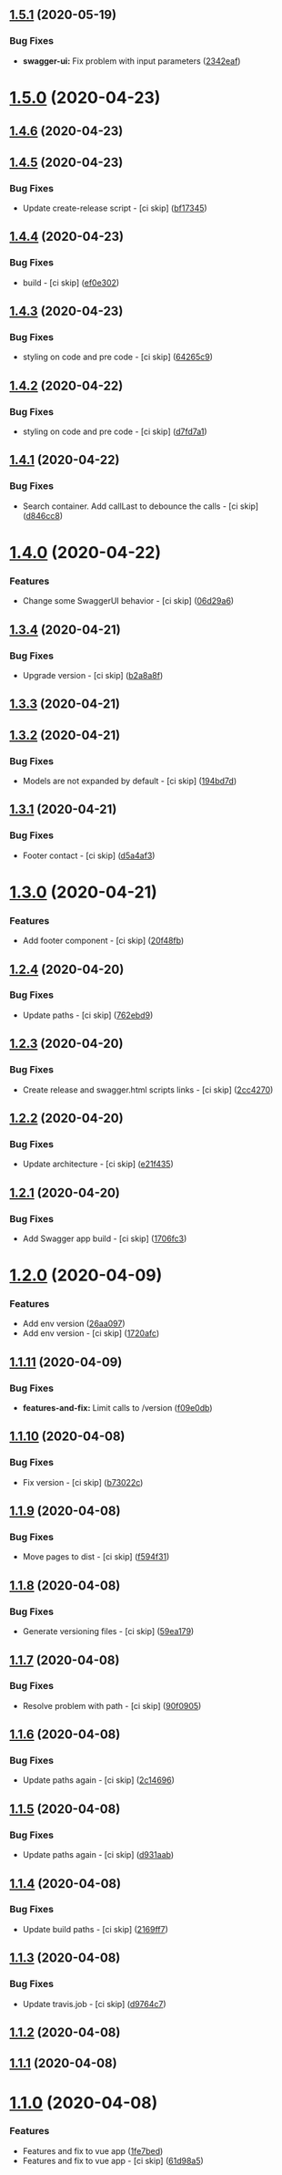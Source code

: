 ## [1.5.1](https://github.com/ClubMediterranee/swagger/compare/v1.5.0...v1.5.1) (2020-05-19)


### Bug Fixes

* **swagger-ui:** Fix problem with input parameters ([2342eaf](https://github.com/ClubMediterranee/swagger/commit/2342eaf1714e81a830c72e5adb5d3706dbe28cd3))



# [1.5.0](https://github.com/ClubMediterranee/swagger/compare/v1.4.6...v1.5.0) (2020-04-23)



## [1.4.6](https://github.com/ClubMediterranee/swagger/compare/v1.4.5...v1.4.6) (2020-04-23)



## [1.4.5](https://github.com/ClubMediterranee/swagger/compare/v1.4.4...v1.4.5) (2020-04-23)


### Bug Fixes

* Update create-release script - [ci skip] ([bf17345](https://github.com/ClubMediterranee/swagger/commit/bf17345b1aa3aaa736c3a11d1401bffa1ae8fe5c))



## [1.4.4](https://github.com/ClubMediterranee/swagger/compare/v1.4.3...v1.4.4) (2020-04-23)


### Bug Fixes

* build - [ci skip] ([ef0e302](https://github.com/ClubMediterranee/swagger/commit/ef0e302e6d415c29ddec3cbdbb33cf481438f8a7))



## [1.4.3](https://github.com/ClubMediterranee/swagger/compare/v1.4.2...v1.4.3) (2020-04-23)


### Bug Fixes

* styling on code and pre code - [ci skip] ([64265c9](https://github.com/ClubMediterranee/swagger/commit/64265c9f443015ebed92b5266f5598b23f03ade1))



## [1.4.2](https://github.com/ClubMediterranee/swagger/compare/v1.4.1...v1.4.2) (2020-04-22)


### Bug Fixes

* styling on code and pre code - [ci skip] ([d7fd7a1](https://github.com/ClubMediterranee/swagger/commit/d7fd7a1e7518380f22002fea48037493f28416e4))



## [1.4.1](https://github.com/ClubMediterranee/swagger/compare/v1.4.0...v1.4.1) (2020-04-22)


### Bug Fixes

* Search container. Add callLast to debounce the calls - [ci skip] ([d846cc8](https://github.com/ClubMediterranee/swagger/commit/d846cc8d618ac38da1f21328dfbb144356180c68))



# [1.4.0](https://github.com/ClubMediterranee/swagger/compare/v1.3.4...v1.4.0) (2020-04-22)


### Features

* Change some SwaggerUI behavior - [ci skip] ([06d29a6](https://github.com/ClubMediterranee/swagger/commit/06d29a6afc80bf1f0c5f308cba1c847ebbc0c818))



## [1.3.4](https://github.com/ClubMediterranee/swagger/compare/v1.3.3...v1.3.4) (2020-04-21)


### Bug Fixes

* Upgrade version - [ci skip] ([b2a8a8f](https://github.com/ClubMediterranee/swagger/commit/b2a8a8f87ce6c8e3078c72c0e806c60be59be3f4))



## [1.3.3](https://github.com/ClubMediterranee/swagger/compare/v1.3.2...v1.3.3) (2020-04-21)



## [1.3.2](https://github.com/ClubMediterranee/swagger/compare/v1.3.1...v1.3.2) (2020-04-21)


### Bug Fixes

* Models are not expanded by default - [ci skip] ([194bd7d](https://github.com/ClubMediterranee/swagger/commit/194bd7d0d78b333975ac93f4d1c46a387acd85be))



## [1.3.1](https://github.com/ClubMediterranee/swagger/compare/v1.3.0...v1.3.1) (2020-04-21)


### Bug Fixes

* Footer contact - [ci skip] ([d5a4af3](https://github.com/ClubMediterranee/swagger/commit/d5a4af3adf521b8cca5b7286cebc96039c1d6500))



# [1.3.0](https://github.com/ClubMediterranee/swagger/compare/v1.2.4...v1.3.0) (2020-04-21)


### Features

* Add footer component - [ci skip] ([20f48fb](https://github.com/ClubMediterranee/swagger/commit/20f48fb73324e1f74c8083b93888b68c18d71bf9))



## [1.2.4](https://github.com/ClubMediterranee/swagger/compare/v1.2.3...v1.2.4) (2020-04-20)


### Bug Fixes

* Update paths - [ci skip] ([762ebd9](https://github.com/ClubMediterranee/swagger/commit/762ebd9a7736464136a8a741dfe138dc0d44ccf0))



## [1.2.3](https://github.com/ClubMediterranee/swagger/compare/v1.2.2...v1.2.3) (2020-04-20)


### Bug Fixes

* Create release and swagger.html scripts links - [ci skip] ([2cc4270](https://github.com/ClubMediterranee/swagger/commit/2cc4270990b34546eaa74bcc6c564343464cf701))



## [1.2.2](https://github.com/ClubMediterranee/swagger/compare/v1.2.1...v1.2.2) (2020-04-20)


### Bug Fixes

* Update architecture - [ci skip] ([e21f435](https://github.com/ClubMediterranee/swagger/commit/e21f4350e37f35612fe01d0652a766cf53f66347))



## [1.2.1](https://github.com/ClubMediterranee/swagger/compare/v1.2.0...v1.2.1) (2020-04-20)


### Bug Fixes

* Add Swagger app build - [ci skip] ([1706fc3](https://github.com/ClubMediterranee/swagger/commit/1706fc391372c88b6c3c218b7e6a13c09fb4445e))



# [1.2.0](https://github.com/ClubMediterranee/swagger/compare/v1.1.11...v1.2.0) (2020-04-09)


### Features

* Add env version ([26aa097](https://github.com/ClubMediterranee/swagger/commit/26aa097dfdaf6be8a8bf5ac6e3929cda94534226))
* Add env version - [ci skip] ([1720afc](https://github.com/ClubMediterranee/swagger/commit/1720afcd8dd35923ac0fbd668004bf0cf2785448))



## [1.1.11](https://github.com/ClubMediterranee/swagger/compare/v1.1.10...v1.1.11) (2020-04-09)


### Bug Fixes

* **features-and-fix:** Limit calls to /version ([f09e0db](https://github.com/ClubMediterranee/swagger/commit/f09e0dbde4dc9d5ebeb3949fecec44f43a400a81))



## [1.1.10](https://github.com/ClubMediterranee/swagger/compare/v1.1.9...v1.1.10) (2020-04-08)


### Bug Fixes

* Fix version - [ci skip] ([b73022c](https://github.com/ClubMediterranee/swagger/commit/b73022cc03c5aeca14510d9015fc3888ae515742))



## [1.1.9](https://github.com/ClubMediterranee/swagger/compare/v1.1.8...v1.1.9) (2020-04-08)


### Bug Fixes

* Move pages to dist - [ci skip] ([f594f31](https://github.com/ClubMediterranee/swagger/commit/f594f312f33ad8f6ae55b0bf7520d62742873095))



## [1.1.8](https://github.com/ClubMediterranee/swagger/compare/v1.1.7...v1.1.8) (2020-04-08)


### Bug Fixes

* Generate versioning files - [ci skip] ([59ea179](https://github.com/ClubMediterranee/swagger/commit/59ea1793d8a9bab16e7fdbf1762bbb90cf213480))



## [1.1.7](https://github.com/ClubMediterranee/swagger/compare/v1.1.6...v1.1.7) (2020-04-08)


### Bug Fixes

* Resolve problem with path - [ci skip] ([90f0905](https://github.com/ClubMediterranee/swagger/commit/90f09052701fd2e8d75d56773b915093a0348b03))



## [1.1.6](https://github.com/ClubMediterranee/swagger/compare/v1.1.5...v1.1.6) (2020-04-08)


### Bug Fixes

* Update paths again - [ci skip] ([2c14696](https://github.com/ClubMediterranee/swagger/commit/2c14696cb47f247c6ff650df945ac8e0498d6368))



## [1.1.5](https://github.com/ClubMediterranee/swagger/compare/v1.1.4...v1.1.5) (2020-04-08)


### Bug Fixes

* Update paths again - [ci skip] ([d931aab](https://github.com/ClubMediterranee/swagger/commit/d931aabbe61043e949d8ce850f1ca3df1df130ca))



## [1.1.4](https://github.com/ClubMediterranee/swagger/compare/v1.1.3...v1.1.4) (2020-04-08)


### Bug Fixes

* Update build paths - [ci skip] ([2169ff7](https://github.com/ClubMediterranee/swagger/commit/2169ff701716e8a4467d74b5a8d9a2e3603c5d3b))



## [1.1.3](https://github.com/ClubMediterranee/swagger/compare/v1.1.2...v1.1.3) (2020-04-08)


### Bug Fixes

* Update travis.job - [ci skip] ([d9764c7](https://github.com/ClubMediterranee/swagger/commit/d9764c76f33c6888f48e4ee0108550171131bca5))



## [1.1.2](https://github.com/ClubMediterranee/swagger/compare/v1.1.1...v1.1.2) (2020-04-08)



## [1.1.1](https://github.com/ClubMediterranee/swagger/compare/v1.1.0...v1.1.1) (2020-04-08)



# [1.1.0](https://github.com/ClubMediterranee/swagger/compare/v1.0.0...v1.1.0) (2020-04-08)


### Features

* Features and fix to vue app ([1fe7bed](https://github.com/ClubMediterranee/swagger/commit/1fe7bed35e49dabe8c70fa646283ea2106f6414f))
* Features and fix to vue app - [ci skip] ([61d98a5](https://github.com/ClubMediterranee/swagger/commit/61d98a5837b89940ea5a8e08a649b582d7d773f0))



